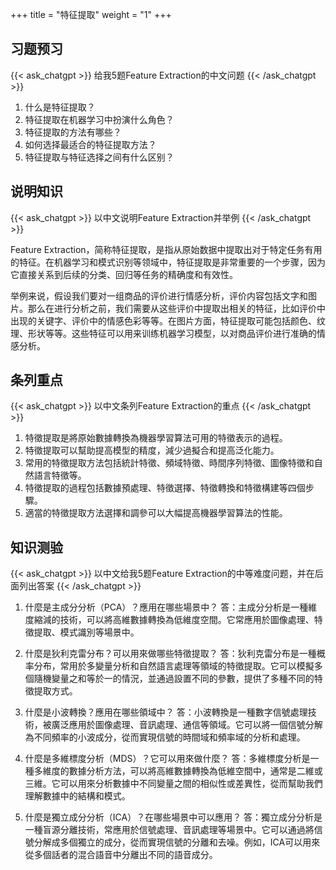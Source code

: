 +++
title = "特征提取"
weight = "1"
+++
## 习题预习
{{< ask_chatgpt >}}
给我5题Feature Extraction的中文问题
{{< /ask_chatgpt >}}

1. 什么是特征提取？
2. 特征提取在机器学习中扮演什么角色？
3. 特征提取的方法有哪些？
4. 如何选择最适合的特征提取方法？
5. 特征提取与特征选择之间有什么区别？   

## 说明知识
{{< ask_chatgpt >}}
以中文说明Feature Extraction并举例
{{< /ask_chatgpt >}}

Feature Extraction，简称特征提取，是指从原始数据中提取出对于特定任务有用的特征。在机器学习和模式识别等领域中，特征提取是非常重要的一个步骤，因为它直接关系到后续的分类、回归等任务的精确度和有效性。

举例来说，假设我们要对一组商品的评价进行情感分析，评价内容包括文字和图片。那么在进行分析之前，我们需要从这些评价中提取出相关的特征，比如评价中出现的关键字、评价中的情感色彩等等。在图片方面，特征提取可能包括颜色、纹理、形状等等。这些特征可以用来训练机器学习模型，以对商品评价进行准确的情感分析。   

## 条列重点
{{< ask_chatgpt >}}
以中文条列Feature Extraction的重点
{{< /ask_chatgpt >}}

1. 特徵提取是將原始數據轉換為機器學習算法可用的特徵表示的過程。
2. 特徵提取可以幫助提高模型的精度，減少過擬合和提高泛化能力。
3. 常用的特徵提取方法包括統計特徵、頻域特徵、時間序列特徵、圖像特徵和自然語言特徵等。
4. 特徵提取的過程包括數據預處理、特徵選擇、特徵轉換和特徵構建等四個步驟。
5. 適當的特徵提取方法選擇和調參可以大幅提高機器學習算法的性能。   

## 知识测验
{{< ask_chatgpt >}}
以中文给我5题Feature Extraction的中等难度问题，并在后面列出答案
{{< /ask_chatgpt >}}

1. 什麼是主成分分析（PCA）？應用在哪些場景中？
答：主成分分析是一種維度縮減的技術，可以將高維數據轉換為低維度空間。它常應用於圖像處理、特徵提取、模式識別等場景中。

2. 什麼是狄利克雷分布？可以用來做哪些特徵提取？
答：狄利克雷分布是一種概率分布，常用於多變量分析和自然語言處理等領域的特徵提取。它可以模擬多個隨機變量之和等於一的情況，並通過設置不同的參數，提供了多種不同的特徵提取方式。

3. 什麼是小波轉換？應用在哪些領域中？
答：小波轉換是一種數字信號處理技術，被廣泛應用於圖像處理、音訊處理、通信等領域。它可以將一個信號分解為不同頻率的小波成分，從而實現信號的時間域和頻率域的分析和處理。

4. 什麼是多維標度分析（MDS）？它可以用來做什麼？
答：多維標度分析是一種多維度的數據分析方法，可以將高維數據轉換為低維空間中，通常是二維或三維。它可以用來分析數據中不同變量之間的相似性或差異性，從而幫助我們理解數據中的結構和模式。

5. 什麼是獨立成分分析（ICA）？在哪些場景中可以應用？
答：獨立成分分析是一種盲源分離技術，常應用於信號處理、音訊處理等場景中。它可以通過將信號分解成多個獨立的成分，從而實現信號的分離和去噪。例如，ICA可以用來從多個話者的混合語音中分離出不同的語音成分。   

